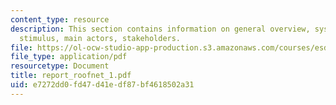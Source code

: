 ```yaml
---
content_type: resource
description: This section contains information on general overview, system description,
  stimulus, main actors, stakeholders.
file: https://ol-ocw-studio-app-production.s3.amazonaws.com/courses/esd-342-advanced-system-architecture-spring-2006/e7272dd0fd47d41edf87bf4618502a31_report_roofnet_1.pdf
file_type: application/pdf
resourcetype: Document
title: report_roofnet_1.pdf
uid: e7272dd0-fd47-d41e-df87-bf4618502a31
---
```

